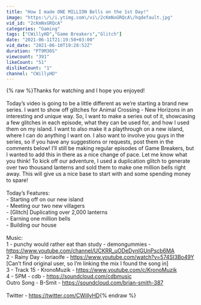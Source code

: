 ```yaml
---
title: "How I made ONE MILLION Bells on the 1st Day!"
image: "https:\/\/i.ytimg.com\/vi\/2cKmNxGRQcA\/hqdefault.jpg"
vid_id: "2cKmNxGRQcA"
categories: "Gaming"
tags: ["CWillyHD","Game Breakers","Glitch"]
date: "2021-06-11T21:19:50+03:00"
vid_date: "2021-06-10T19:28:52Z"
duration: "PT9M30S"
viewcount: "391"
likeCount: "51"
dislikeCount: "1"
channel: "CWillyHD"
---
```

{% raw %}Thanks for watching and I hope you enjoyed!<br /><br />Today’s video is going to be a little different as we’re starting a brand new series. I want to show off glitches for Animal Crossing - New Horizons in an interesting and unique way. So, I want to make a series out of it, showcasing a few glitches in each episode, what they can be used for, and how I used them on my island. I want to also make it a playthrough on a new island, where I can do anything I want on. I also want to involve you guys in the series, so if you have any suggestions or requests, post them in the comments below! I’ll still be making regular episodes of Game Breakers, but I wanted to add this in there as a nice change of pace. Let me know what you think! To kick off our adventure, I used a duplication glitch to generate over two thousand lanterns and sold them to make one million bells right away. This will give us a nice base to start with and some spending money to spare!<br /><br />Today’s Features:<br />- Starting off on our new island<br />- Meeting our two new villagers<br />- [Glitch] Duplicating over 2,000 lanterns<br />- Earning one million bells<br />- Building our house<br /><br />Music:<br />1 - punchy would rather eat than study - demongummies - <a rel="nofollow" target="blank" href="https://www.youtube.com/channel/UCKRR_uODeDynIGUnPscb6MA">https://www.youtube.com/channel/UCKRR_uODeDynIGUnPscb6MA</a><br />2 - Rainy Day -  loriaoife - <a rel="nofollow" target="blank" href="https://www.youtube.com/watch?v=574SI3Bo49Y">https://www.youtube.com/watch?v=574SI3Bo49Y</a> [Can’t find original user, so I’m linking the mix I found the song in] <br />3 - Track 15 - KronoMuzik - <a rel="nofollow" target="blank" href="https://www.youtube.com/c/KronoMuzik">https://www.youtube.com/c/KronoMuzik</a><br />4 - 5PM - cdb - <a rel="nofollow" target="blank" href="https://soundcloud.com/cdbmusic">https://soundcloud.com/cdbmusic</a><br />Outro Song - B-Smit - <a rel="nofollow" target="blank" href="https://soundcloud.com/brian-smith-387">https://soundcloud.com/brian-smith-387</a><br /><br />Twitter - <a rel="nofollow" target="blank" href="https://twitter.com/CWillyHD">https://twitter.com/CWillyHD</a>{% endraw %}
